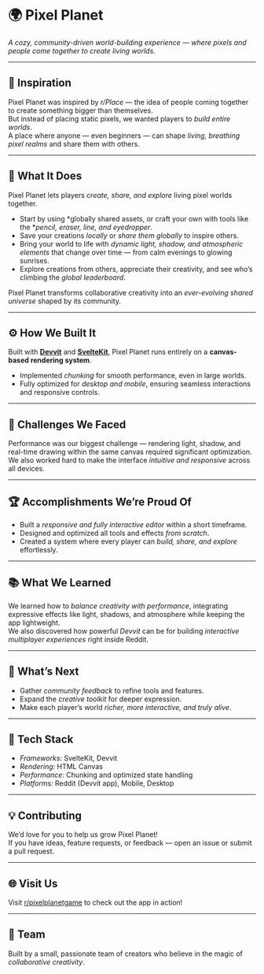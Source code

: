 # 🌍 Pixel Planet  

*A cozy, community-driven world-building experience — where pixels and people come together to create living worlds.*

---

## 🎨 Inspiration  
Pixel Planet was inspired by *r/Place* — the idea of people coming together to create something bigger than themselves.  
But instead of placing static pixels, we wanted players to *build entire worlds*.  
A place where anyone — even beginners — can shape *living, breathing pixel realms* and share them with others.  

---

## 🧩 What It Does  
Pixel Planet lets players *create, share, and explore* living pixel worlds together.  

- Start by using *globally shared assets, or craft your own with tools like the **pencil, eraser, line, and eyedropper*.  
- Save your creations *locally* or *share them globally* to inspire others.  
- Bring your world to life with *dynamic light, shadow, and atmospheric elements* that change over time — from calm evenings to glowing sunrises.  
- Explore creations from others, appreciate their creativity, and see who’s climbing the *global leaderboard*.  

Pixel Planet transforms collaborative creativity into an *ever-evolving shared universe* shaped by its community.  

---

## ⚙ How We Built It  
Built with **[Devvit](https://developers.reddit.com/docs/devvit/)** and **[SvelteKit](https://kit.svelte.dev/)**, Pixel Planet runs entirely on a **canvas-based rendering system**.  

- Implemented *chunking* for smooth performance, even in large worlds.  
- Fully optimized for *desktop and mobile*, ensuring seamless interactions and responsive controls.  

---

## 🚧 Challenges We Faced  
Performance was our biggest challenge — rendering light, shadow, and real-time drawing within the same canvas required significant optimization.  
We also worked hard to make the interface *intuitive and responsive* across all devices.  

---

## 🏆 Accomplishments We’re Proud Of  
- Built a *responsive and fully interactive editor* within a short timeframe.  
- Designed and optimized all tools and effects *from scratch*.  
- Created a system where every player can *build, share, and explore* effortlessly.  

---

## 📚 What We Learned  
We learned how to *balance creativity with performance*, integrating expressive effects like light, shadows, and atmosphere while keeping the app lightweight.  
We also discovered how powerful *Devvit* can be for building *interactive multiplayer experiences* right inside Reddit.  

---

## 🚀 What’s Next  
- Gather *community feedback* to refine tools and features.  
- Expand the *creative toolkit* for deeper expression.  
- Make each player’s world *richer, more interactive, and truly alive*.  

---

## 🧠 Tech Stack  
- *Frameworks:* SvelteKit, Devvit  
- *Rendering:* HTML Canvas  
- *Performance:* Chunking and optimized state handling  
- *Platforms:* Reddit (Devvit app), Mobile, Desktop  

---

## 💡 Contributing  
We’d love for you to help us grow Pixel Planet!  
If you have ideas, feature requests, or feedback — open an issue or submit a pull request.  

---

## 🌐 Visit Us  
Visit [r/pixelplanetgame](https://www.reddit.com/r/pixelplanetgame) to check out the app in action!  

---


## 🌟 Team  
Built by a small, passionate team of creators who believe in the magic of *collaborative creativity*.
